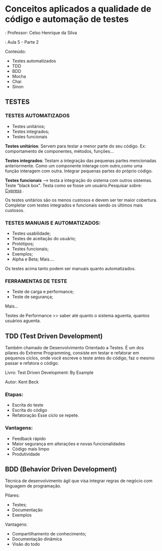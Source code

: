 # Conceitos aplicados a qualidade de código e automação de testes
: Professor: Celso Henrique da Silva

: Aula 5 - Parte 2

Conteúdo:
* Testes automatizados
* TDD
* BDD
* Mocha
* Chai
* Sinon


## TESTES


### TESTES AUTOMATIZADOS
* Testes unitários;
* Testes integrados;
* Testes funcionais


**Testes unitários**: Servem para testar a menor parte do seu código. Ex: comportamento de componentes, métodos, funções...

**Testes integrados**: Testam a integração das pequenas partes 
mencionadas anteriormente. Como um componente interage com outro,como uma função interagem com outra. Integrar pequenas partes do próprio código.

**Testes funcionais** --> testa a integração do sistema com outros sistemas. Teste "black box". Testa como se fosse um usuário.Pesquisar sobre: [Cypress](https://www.cypress.io/) .

Os testes unitários são os menos custosos e devem ser ter maior
cobertura. Completar com testes integrados e funcionais sendo os últimos mais custosos.

### TESTES MANUAIS E AUTOMATIZADOS:
* Testes usabilidade;
* Testes de aceitação do usuário;
* Protótipos;
* Testes funcionais;
* Exemplos;
* Alpha e Beta;
Mais....

Os testes acima tanto podem ser manuais quanto automatizados.

### FERRAMENTAS DE TESTE
* Teste de carga e performance;
* Teste de segurança;
  
Mais...

Testes de Performance >> saber até quanto o sistema aguenta,
quantos usuários aguenta.


## TDD (Test Driven Development)
 
 Também chamado de Desenvolvimento Orientado a Testes.
 É um dos pilares do Extreme Programming, consiste
 em testar e refatorar em pequenos ciclos, onde você
 escreve o teste antes do código, faz o mesmo passar e 
 refatora o código.

Livro: Test Driven Development: By Example

Autor: Kent Beck



### Etapas:
   * Escrita do teste
   * Escrita do código
   * Refatoração
Esse ciclo se repete.



### Vantagens:
   * Feedback rápido
   * Maior segurança em alterações e novas funcionalidades
   * Código mais limpo
   * Produtividade 
 


## BDD (Behavior Driven Development)

 Técnica de desenvolvimento ágil que visa integrar regras
 de negócio com linguagem de programação.

Pilares:
* Testes;
* Documentação
* Exemplos

Vantagens:
* Compartilhamento de conhecimento;
* Documentação dinâmica
* Visão do todo 
 